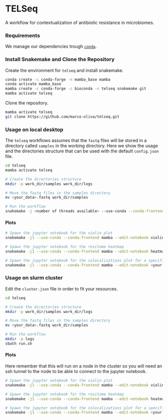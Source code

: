 # TELSeq
A workflow for contextualization of antibiotic resistance in microbiomes.

### Requirements 
We manage our dependencies trough [`conda`](https://docs.conda.io/projects/conda/en/latest/user-guide/install/index.html).

### Install Snakemake and Clone the Repository

Create the environment for `telseq` and install snakemake.

```bash
conda create -c conda-forge -n mamba_base mamba
conda activate mamba_base
mamba create -c conda-forge -c bioconda -n telseq snakemake git
mamba activate telseq
```

Clone the repository.

```bash
mamba activate telseq
git clone https://github.com/marco-oliva/telseq.git
```

### Usage on local desktop

The `telseq` workflows assumes that the `fastq` files will be stored in a directory called `samples` in the working directory. Here we show the usage and the directories structure that can be used with the default `config.json` file.

```bash
cd telseq
mamba activate telseq

# Create the directories structure
mkdir -p work_dir/samples work_dir/logs 

# Move the fastq files in the samples directory
mv <your_data>.fastq work_dir/samples

# Run the workflow
snakemake -j <number of threads available> --use-conda --conda-frontend mamba
```

#### Plots
```bash
# Spawn the jupyter notebook for the violin plot
snakemake -j1 --use-conda --conda-frontend mamba --edit-notebook violin_plot_all_samples.pdf

# Spawn the jupyter notebook for the resitome heatmap
snakemake -j1 --use-conda --conda-frontend mamba --edit-notebook heatmap_all_samples.pdf

# Spawn the jupyter notebook for the colocalizations plot for a specific sample
snakemake -j1 --use-conda --conda-frontend mamba --edit-notebook <your sample name>_colocalizations_plot.pdf"
```

### Usage on slurm cluster

Edit the `cluster.json` file in order to fit your resources.

```bash
cd telseq

# Create the directories structure
mkdir -p work_dir/samples work_dir/logs 

# Move the fastq files in the samples directory
mv <your_data>.fastq work_dir/samples

# Run the workflow
mkdir -p logs
sbath run.sh
```

#### Plots
Here remember that this will run on a node in the cluster so you will need an ssh tunnel to the node to be able to connect to the jupyter notebook.

```bash
# Spawn the jupyter notebook for the violin plot
snakemake -j1 --use-conda --conda-frontend mamba --edit-notebook violin_plot_all_samples.pdf

# Spawn the jupyter notebook for the resitome heatmap
snakemake -j1 --use-conda --conda-frontend mamba --edit-notebook heatmap_all_samples.pdf

# Spawn the jupyter notebook for the colocalizations plot for a specific sample
snakemake -j1 --use-conda --conda-frontend mamba --edit-notebook <your sample name>_colocalizations_plot.pdf
```

